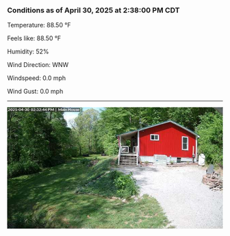 ### Conditions as of April 30, 2025 at 2:38:00 PM CDT 

Temperature: 88.50 &deg;F

Feels like: 88.50 &deg;F

Humidity: 52%

Wind Direction: WNW

Windspeed: 0.0 mph

Wind Gust: 0.0 mph

---

<img src="./images/latest.jpeg"/>

